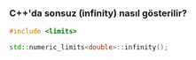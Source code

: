 ### C++'da sonsuz (infinity) nasıl gösterilir?

```cpp
#include <limits>

std::numeric_limits<double>::infinity();
```